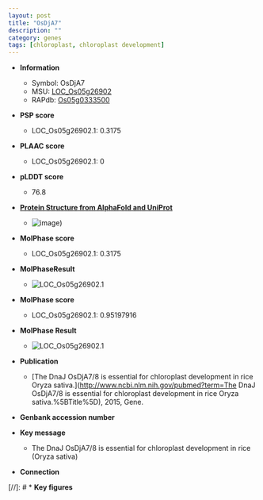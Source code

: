 ```yaml
---
layout: post
title: "OsDjA7"
description: ""
category: genes
tags: [chloroplast, chloroplast development]
---
```


* **Information**  
    + Symbol: OsDjA7  
    + MSU: [LOC_Os05g26902](http://rice.plantbiology.msu.edu/cgi-bin/ORF_infopage.cgi?orf=LOC_Os05g26902)  
    + RAPdb: [Os05g0333500](http://rapdb.dna.affrc.go.jp/viewer/gbrowse_details/irgsp1?name=Os05g0333500)  

* **PSP score**  
    + LOC_Os05g26902.1: 0.3175 

* **PLAAC score**  
    + LOC_Os05g26902.1: 0 

* **pLDDT score**
    + 76.8

* **[Protein Structure from AlphaFold and UniProt](https://www.uniprot.org/uniprotkb/P0DO01/entry#structure)**
    + ![image](https://ricepsp.github.io/images/P/AF-P0DO01-F1.png))

* **MolPhase score**
    + LOC_Os05g26902.1: 0.3175

* **MolPhaseResult**
    + ![LOC_Os05g26902.1](https://ricepsp.github.io/pictures/LOC_Os05g/LOC_Os05g26902.1.png)

* **MolPhase score**
    + LOC_Os05g26902.1: 0.95197916

* **MolPhase Result**
    + ![LOC_Os05g26902.1](https://304243504.github.io/Pictures/LOC_Os05g/LOC_Os05g26902.1.png)

* **Publication**  
    + [The DnaJ OsDjA7/8 is essential for chloroplast development in rice Oryza sativa.](http://www.ncbi.nlm.nih.gov/pubmed?term=The DnaJ OsDjA7/8 is essential for chloroplast development in rice Oryza sativa.%5BTitle%5D), 2015, Gene.

* **Genbank accession number**  

* **Key message**  
    + The DnaJ OsDjA7/8 is essential for chloroplast development in rice (Oryza sativa)

* **Connection**  

[//]: # * **Key figures**  


